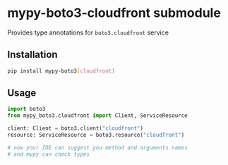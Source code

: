 # mypy-boto3-cloudfront submodule

Provides type annotations for `boto3.cloudfront` service

## Installation

```bash
pip install mypy-boto3[cloudfront]
```

## Usage

```python
import boto3
from mypy_boto3.cloudfront import Client, ServiceResource

client: Client = boto3.client("cloudfront")
resource: ServiceResource = boto3.resource("cloudfront")

# now your IDE can suggest you method and arguments names
# and mypy can check types
```

